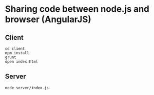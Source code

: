 Sharing code between node.js and browser (AngularJS)
====================================================

Client
------------

    cd client
    npm install
    grunt
    open index.html

Server
---

    node server/index.js
